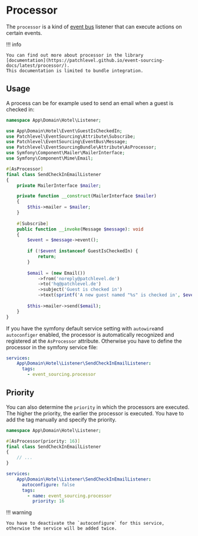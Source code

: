 # Processor

The `processor` is a kind of [event bus](./event_bus.md) listener that can execute actions on certain events.

!!! info

    You can find out more about processor in the library 
    [documentation](https://patchlevel.github.io/event-sourcing-docs/latest/processor/). 
    This documentation is limited to bundle integration.

## Usage

A process can be for example used to send an email when a guest is checked in:

```php
namespace App\Domain\Hotel\Listener;

use App\Domain\Hotel\Event\GuestIsCheckedIn;
use Patchlevel\EventSourcing\Attribute\Subscribe;
use Patchlevel\EventSourcing\EventBus\Message;
use Patchlevel\EventSourcingBundle\Attribute\AsProcessor;
use Symfony\Component\Mailer\MailerInterface;
use Symfony\Component\Mime\Email;

#[AsProcessor]
final class SendCheckInEmailListener
{
    private MailerInterface $mailer;

    private function __construct(MailerInterface $mailer) 
    {
        $this->mailer = $mailer;
    }
 
    #[Subscribe]
    public function __invoke(Message $message): void
    {
        $event = $message->event();
    
        if (!$event instanceof GuestIsCheckedIn) {
            return;
        }
        
        $email = (new Email())
            ->from('noreply@patchlevel.de')
            ->to('hq@patchlevel.de')
            ->subject('Guest is checked in')
            ->text(sprintf('A new guest named "%s" is checked in', $event->guestName()));
            
        $this->mailer->send($email);
    }
}
```

If you have the symfony default service setting with `autowire`and `autoconfiger` enabled, 
the processor is automatically recognized and registered at the `AsProcessor` attribute. 
Otherwise you have to define the processor in the symfony service file:

```yaml
services:
    App\Domain\Hotel\Listener\SendCheckInEmailListener:
      tags:
        - event_sourcing.processor
```

## Priority

You can also determine the `priority` in which the processors are executed. 
The higher the priority, the earlier the processor is executed. 
You have to add the tag manually and specify the priority.

```php
namespace App\Domain\Hotel\Listener;

#[AsProcessor(priority: 16)]
final class SendCheckInEmailListener
{
    // ...
}
```

```yaml
services:
    App\Domain\Hotel\Listener\SendCheckInEmailListener:
      autoconfigure: false
      tags:
        - name: event_sourcing.processor
          priority: 16
```

!!! warning

    You have to deactivate the `autoconfigure` for this service, 
    otherwise the service will be added twice.
